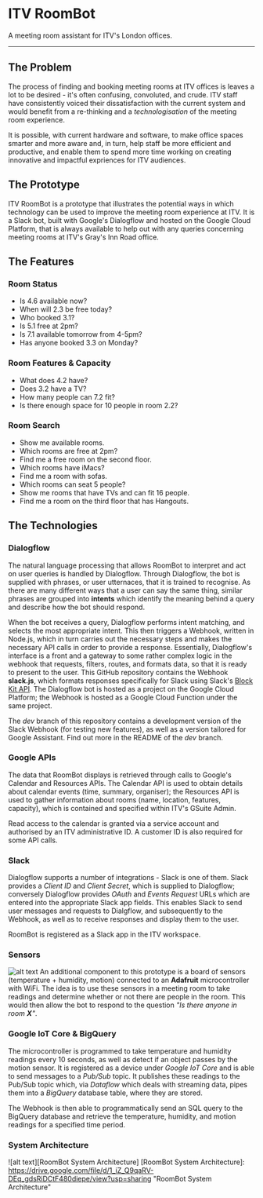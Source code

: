 # ITV RoomBot
A meeting room assistant for ITV's London offices.

---

## The Problem
The process of finding and booking meeting rooms at ITV offices is leaves a lot to be desired - it's often confusing, convoluted, and crude. ITV staff have consistently voiced their dissatisfaction with the current system and would benefit from a re-thinking and a *technologisation* of the meeting room experience.

It is possible, with current hardware and software, to make office spaces smarter and more aware and, in turn, help staff be more efficient and productive, and enable them to spend more time working on creating innovative and impactful expriences for ITV audiences.

## The Prototype
ITV RoomBot is a prototype that illustrates the potential ways in which technology can be used to improve the meeting room experience at ITV. It is a Slack bot, built with Google's Dialogflow and hosted on the Google Cloud Platform, that is always available to help out with any queries concerning meeting rooms at ITV's Gray's Inn Road office. 

## The Features
### Room Status
- Is 4.6 available now?
- When will 2.3 be free today?
- Who booked 3.1?
- Is 5.1 free at 2pm?
- Is 7.1 available tomorrow from 4-5pm? 
- Has anyone booked 3.3 on Monday?
### Room Features & Capacity
- What does 4.2 have?
- Does 3.2 have a TV?
- How many people can 7.2 fit?
- Is there enough space for 10 people in room 2.2?
### Room Search
- Show me available rooms.
- Which rooms are free at 2pm?
- Find me a free room on the second floor.
- Which rooms have iMacs?
- Find me a room with sofas.
- Which rooms can seat 5 people?
- Show me rooms that have TVs and can fit 16 people.
- Find me a room on the third floor that has Hangouts.

## The Technologies
### Dialogflow
The natural language processing that allows RoomBot to interpret and act on user queries is handled by Dialogflow. Through Dialogflow, the bot is supplied with phrases, or user utternaces, that it is trained to recognise. As there are many different ways that a user can say the same thing, similar phrases are grouped into **intents** which identify the meaning behind a query and describe how the bot should respond.

When the bot receives a query, Dialogflow performs intent matching, and selects the most appropriate intent. This then triggers a Webhook, written in Node.js, which in turn carries out the necessary steps and makes the necessary API calls in order to provide a response. Essentially, Dialogflow's interface is a front and a gateway to some rather complex logic in the webhook that requests, filters, routes, and formats data, so that it is ready to present to the user. This GitHub repository contains the Webhook **slack.js**, which formats responses specifically for Slack using Slack's [Block Kit API](https://api.slack.com/messaging/composing). The Dialogflow bot is hosted as a project on the Google Cloud Platform; the Webhook is hosted as a Google Cloud Function under the same project.

The *dev* branch of this repository contains a development version of the Slack Webhook (for testing new features), as well as a version tailored for Google Assistant. Find out more in the README of the *dev* branch.

### Google APIs
The data that RoomBot displays is retrieved through calls to Google's Calendar and Resources APIs. The Calendar API is used to obtain details about calendar events (time, summary, organiser); the Resources API is used to gather information about rooms (name, location, features, capacity), which is contained and specified within ITV's GSuite Admin. 

Read access to the calendar is granted via a service account and authorised by an ITV administrative ID. A customer ID is also required for some API calls.

### Slack
Dialogflow supports a number of integrations - Slack is one of them.
Slack provides a *Client ID* and *Client Secret*, which is supplied to Dialogflow; conversely Dialogflow provides *OAuth* and *Events Request* URLs which are entered into the appropriate Slack app fields. This enables Slack to send user messages and requests to Dialgflow, and subsequently to the Webhook, as well as to receive responses and display them to the user.

RoomBot is registered as a Slack app in the ITV workspace. 

### Sensors
![alt text](https://drive.google.com/file/d/1QjPK7adsoBEikTVvEvHVGbzYmbNOmZJw/view?usp=sharing "Sensors")
An additional component to this prototype is a board of sensors (temperature + humidity, motion) connected to an **Adafruit** microcontroller with WiFi. The idea is to use these sensors in a meeting room to take readings and determine whether or not there are people in the room. This would then allow the bot to respond to the question *"Is there anyone in room **X**"*. 

### Google IoT Core & BigQuery
The microcontroller is programmed to take temperature and humidity readings every 10 seconds, as well as detect if an object passes by the motion sensor. It is registered as a device under *Google IoT Core* and is able to send messages to a *Pub/Sub* topic. It publishes these readings to the Pub/Sub topic which, via *Dataflow* which deals with streaming data, pipes them into a *BigQuery* database table, where they are stored.

The Webhook is then able to programmatically send an SQL query to the BigQuery database and retrieve the temperature, humidity, and motion readings for a specified time period.

### System Architecture
![alt text][RoomBot System Architecture]
[RoomBot System Architecture]: https://drive.google.com/file/d/1_iZ_Q9qaRV-DEq_gdsRiDCtF480diepe/view?usp=sharing "RoomBot System Architecture"
